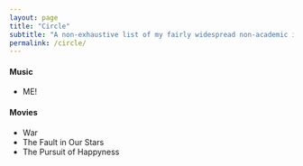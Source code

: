 ```yaml
---
layout: page
title: "Circle"
subtitle: "A non-exhaustive list of my fairly widespread non-academic interests including music, podcasts, blog posts, and videos."
permalink: /circle/
---
```


#### Music
* ME!

#### Movies

* War
* The Fault in Our Stars
* The Pursuit of Happyness
